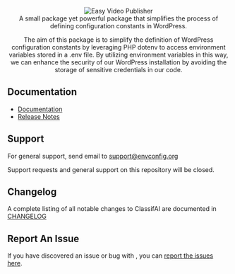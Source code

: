 <p align="center">
  <img src="https://user-images.githubusercontent.com/4777400/225331174-d5ae1c0e-5ec0-493b-aabc-91c4cc6a14c4.png" alt="Easy Video Publisher" />
<br/>
  A small package yet powerful package that simplifies the process of defining configuration constants in WordPress.
</p>
<p align="center">
  The aim of this package is to simplify the definition of WordPress configuration constants by leveraging PHP dotenv to access environment variables stored in a .env file. By utilizing environment variables in this way, we can enhance the security of our WordPress installation by avoiding the storage of sensitive credentials in our code.
</p>

## Documentation

- [Documentation](/resources/docs/)
- [Release Notes](https://github.com/devuri/wp-env-config/releases/)

## Support

For general support, send email to support@envconfig.org

Support requests and general support on this repository will be closed.

## Changelog
A complete listing of all notable changes to ClassifAI are documented in [CHANGELOG](https://github.com/devuri/wp-env-config/blob/master/CHANGELOG.md)

## Report An Issue

If you have discovered an issue or bug with , you can [report the issues here](https://github.com/devuri/wp-env-config/issues). 
